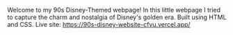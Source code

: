 Welcome to my 90s Disney-Themed webpage!
In this little webpage I tried to capture the charm and nostalgia of Disney's golden era.
Built using HTML and CSS.
Live site: https://90s-disney-website-cfvu.vercel.app/
